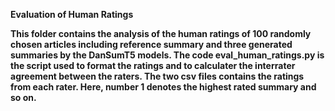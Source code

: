 <b>Evaluation of Human Ratings<b>

This folder contains the analysis of the human ratings of 100 randomly chosen articles including reference summary and three generated summaries by the DanSumT5 models. 
The code eval_human_ratings.py is the script used to format the ratings and to calculater the interrater agreement between the raters. 
The two csv files contains the ratings from each rater. Here, number 1 denotes the highest rated summary and so on. 
